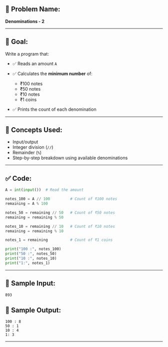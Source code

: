 ## 🧩 **Problem Name:**

**Denominations - 2**

---

## 🎯 **Goal:**

Write a program that:

- ✅ Reads an amount `A`
- ✅ Calculates the **minimum number** of:

  - ₹100 notes
  - ₹50 notes
  - ₹10 notes
  - ₹1 coins

- ✅ Prints the count of each denomination

---

## 🧠 **Concepts Used:**

- Input/output
- Integer division (`//`)
- Remainder (`%`)
- Step-by-step breakdown using available denominations

---

## ✅ **Code:**

```python
A = int(input())  # Read the amount

notes_100 = A // 100         # Count of ₹100 notes
remaining = A % 100

notes_50 = remaining // 50   # Count of ₹50 notes
remaining = remaining % 50

notes_10 = remaining // 10   # Count of ₹10 notes
remaining = remaining % 10

notes_1 = remaining          # Count of ₹1 coins

print("100 :", notes_100)
print("50 :", notes_50)
print("10 :", notes_10)
print("1:", notes_1)
```

---

## 🧪 **Sample Input:**

```
893
```

## 🧾 **Sample Output:**

```
100 : 8
50 : 1
10 : 4
1: 3
```

---
